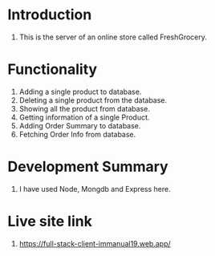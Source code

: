 # Introduction

1. This is the server of an online store called FreshGrocery.

# Functionality

1. Adding a single product to database.
2. Deleting a single product from the database.
3. Showing all the product from database.
4. Getting information of a single Product.
5. Adding Order Summary to database.
6. Fetching Order Info from database.

# Development Summary

1. I have used Node, Mongdb and Express here.

# Live site link

1. https://full-stack-client-immanual19.web.app/